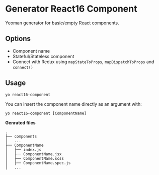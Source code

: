 # Generator React16 Component

Yeoman generator for basic/empty React components.

## Options

* Component name
* Stateful/Stateless component
* Connect with Redux using `mapStateToProps`, `mapDispatchToProps` and `connect()`

## Usage
```
yo react16-component
```

You can insert the component name directly as an argument with:
```
yo react16-component [ComponentName]
```

**Genrated files**

```
.
├── components
│   ...
├── ComponentName
│   ├── index.js
│   ├── ComponentName.jsx
│   ├── ComponentName.scss
│   ├── ComponentName.spec.js
│   ...
```
